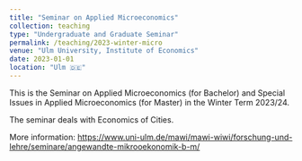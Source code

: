 ```yaml
---
title: "Seminar on Applied Microeconomics"
collection: teaching
type: "Undergraduate and Graduate Seminar"
permalink: /teaching/2023-winter-micro
venue: "Ulm University, Institute of Economics"
date: 2023-01-01
location: "Ulm 🇩🇪"
---
```


This is the Seminar on Applied Microeconomics (for Bachelor) and Special Issues in Applied Microeconomics (for Master) in the Winter Term 2023/24.

The seminar deals with Economics of Cities.

More information: https://www.uni-ulm.de/mawi/mawi-wiwi/forschung-und-lehre/seminare/angewandte-mikrooekonomik-b-m/
